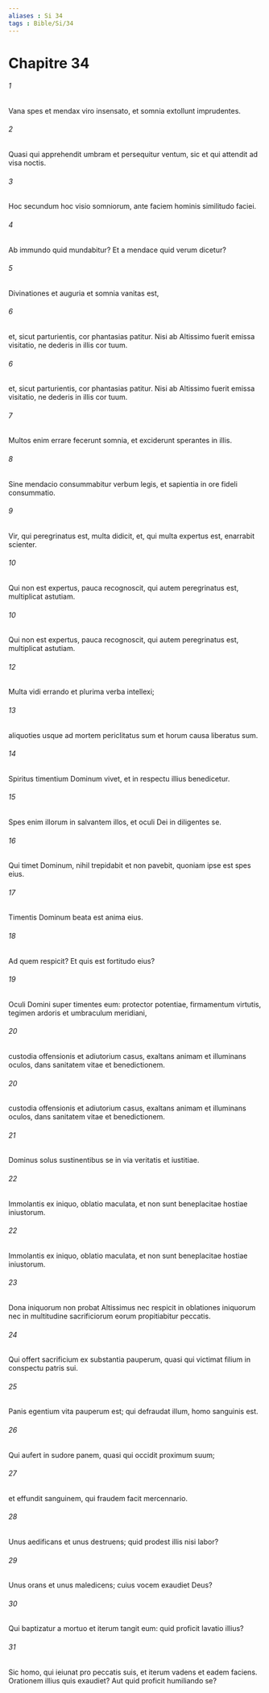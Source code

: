 ```yaml
---
aliases : Si 34
tags : Bible/Si/34
---
```


# Chapitre 34

###### 1
Vana spes et mendax viro insensato, et somnia extollunt imprudentes.
###### 2
Quasi qui apprehendit umbram et persequitur ventum, sic et qui attendit ad visa noctis.
###### 3
Hoc secundum hoc visio somniorum, ante faciem hominis similitudo faciei.
###### 4
Ab immundo quid mundabitur? Et a mendace quid verum dicetur?
###### 5
Divinationes et auguria et somnia vanitas est,
###### 6
et, sicut parturientis, cor phantasias patitur. Nisi ab Altissimo fuerit emissa visitatio, ne dederis in illis cor tuum.
###### 6
et, sicut parturientis, cor phantasias patitur. Nisi ab Altissimo fuerit emissa visitatio, ne dederis in illis cor tuum.
###### 7
Multos enim errare fecerunt somnia, et exciderunt sperantes in illis.
###### 8
Sine mendacio consummabitur verbum legis, et sapientia in ore fideli consummatio.
###### 9
Vir, qui peregrinatus est, multa didicit, et, qui multa expertus est, enarrabit scienter.
###### 10
Qui non est expertus, pauca recognoscit, qui autem peregrinatus est, multiplicat astutiam. 
###### 10
Qui non est expertus, pauca recognoscit, qui autem peregrinatus est, multiplicat astutiam. 
###### 12
Multa vidi errando et plurima verba intellexi;
###### 13
aliquoties usque ad mortem periclitatus sum et horum causa liberatus sum.
###### 14
Spiritus timentium Dominum vivet, et in respectu illius benedicetur.
###### 15
Spes enim illorum in salvantem illos, et oculi Dei in diligentes se.
###### 16
Qui timet Dominum, nihil trepidabit et non pavebit, quoniam ipse est spes eius.
###### 17
Timentis Dominum beata est anima eius.
###### 18
Ad quem respicit? Et quis est fortitudo eius?
###### 19
Oculi Domini super timentes eum: protector potentiae, firmamentum virtutis, tegimen ardoris et umbraculum meridiani,
###### 20
custodia offensionis et adiutorium casus, exaltans animam et illuminans oculos, dans sanitatem vitae et benedictionem.
###### 20
custodia offensionis et adiutorium casus, exaltans animam et illuminans oculos, dans sanitatem vitae et benedictionem.
###### 21
Dominus solus sustinentibus se in via veritatis et iustitiae.
###### 22
Immolantis ex iniquo, oblatio maculata, et non sunt beneplacitae hostiae iniustorum.
###### 22
Immolantis ex iniquo, oblatio maculata, et non sunt beneplacitae hostiae iniustorum.
###### 23
Dona iniquorum non probat Altissimus nec respicit in oblationes iniquorum nec in multitudine sacrificiorum eorum propitiabitur peccatis.
###### 24
Qui offert sacrificium ex substantia pauperum, quasi qui victimat filium in conspectu patris sui.
###### 25
Panis egentium vita pauperum est; qui defraudat illum, homo sanguinis est.
###### 26
Qui aufert in sudore panem, quasi qui occidit proximum suum;
###### 27
et effundit sanguinem, qui fraudem facit mercennario.
###### 28
Unus aedificans et unus destruens; quid prodest illis nisi labor?
###### 29
Unus orans et unus maledicens; cuius vocem exaudiet Deus?
###### 30
Qui baptizatur a mortuo et iterum tangit eum: quid proficit lavatio illius?
###### 31
Sic homo, qui ieiunat pro peccatis suis, et iterum vadens et eadem faciens. Orationem illius quis exaudiet? Aut quid proficit humiliando se?
